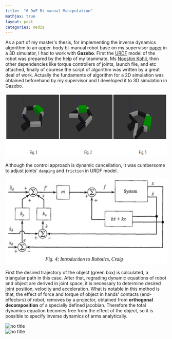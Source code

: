 ```yaml
---
title:  "6 DoF Bi-manual Manipulation"
mathjax: true
layout: post
categories: media
---
```


As a part of my master's thesis, for implementing the inverse dynamics algorithm to an upper-body bi-manual robot base on my supervisor [paper](https://www.researchgate.net/publication/320330613_Inverse_Dynamics_Control_of_Bimanual_Object_Manipulation_Using_Orthogonal_Decomposition_An_Analytic_Approach) in a 3D simulator, I had to work with __Gazebo__. First the [URDF](http://wiki.ros.org/urdf) model of the robot was prepared by the help of my teammate, Ms [Nooshin Kohli](https://github.com/nooshin-kohli), then other dependencies like torque controllers of joints, launch file, and etc attached, finally of courese the script of algorithm was written by a great deal of work. Actually the fundaments of algorithm for a 2D simulation was obtained beforehand by my supervisor and I developed it to 3D simulation in Gazebo.

<img style="text-align:center;" width="755" height="199" src="/img/6dof_bimanual_manipulation/fig_123.png" alt="Logo">

Although the control approach is dynamic cancellation, It was cumbersome to adjust joints' `damping` and `friction` in URDF model.

<img style="text-align:center;" width="651" height="269" src="/img/6dof_bimanual_manipulation/control_system_caption.png" alt="Logo">  

First the desired trajectory of the object (green box) is calculated, a triangular path in this case. After that, regrading dynamic equations of robot and object are derived in joint space, it is necessary to determine desired joint position, velocity and acceleration.
What is notable in this method is that, the effect of force and torque of object in hands' contacts (end-effectors) of robot, removes by a projector, obtained from __orthogonal decomposition__ of a specially defined jacobian. Therefore the total dynamics equation becomes free from the effect of the object, so it is possible to specify inverse dynamics of arms analytically.

<img src="https://latex.codecogs.com/svg.image?\hat{M}\ddot{q}&plus;\hat{h}=S^{T}\tau=S^{T}\tau&space;&plus;&space;J_{g}^{T}\lambda_{a};\mathbf{(1)}&space;" title="no title" /> <br>
<img src="https://latex.codecogs.com/svg.image?P(\hat{M}\ddot{q}&plus;\hat{h})=PS^{T}\tau;&space;\mathbf{(2)}" title="no title" />





